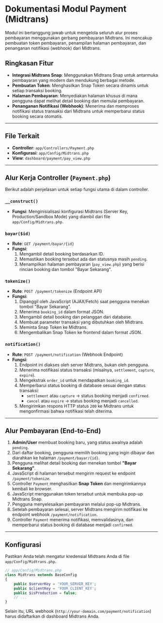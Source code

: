 # Dokumentasi Modul Payment (Midtrans)

Modul ini bertanggung jawab untuk mengelola seluruh alur proses pembayaran menggunakan gerbang pembayaran Midtrans. Ini mencakup pembuatan token pembayaran, penampilan halaman pembayaran, dan penanganan notifikasi (webhook) dari Midtrans.

## Ringkasan Fitur

- **Integrasi Midtrans Snap**: Menggunakan Midtrans Snap untuk antarmuka pembayaran yang modern dan mendukung berbagai metode.
- **Pembuatan Token**: Menghasilkan Snap Token secara dinamis untuk setiap transaksi booking.
- **Halaman Pembayaran**: Menyediakan halaman khusus di mana pengguna dapat melihat detail booking dan memulai pembayaran.
- **Penanganan Notifikasi (Webhook)**: Menerima dan memproses notifikasi status transaksi dari Midtrans untuk memperbarui status booking secara otomatis.

---

## File Terkait

- **Controller**: `app/Controllers/Payment.php`
- **Konfigurasi**: `app/Config/Midtrans.php`
- **View**: `dashboard/payment/pay_view.php`

---

## Alur Kerja Controller (`Payment.php`)

Berikut adalah penjelasan untuk setiap fungsi utama di dalam controller.

### `__construct()`
- **Fungsi**: Menginisialisasi konfigurasi Midtrans (Server Key, Production/Sandbox Mode) yang diambil dari file `app/Config/Midtrans.php`.

### `bayar($id)`
- **Rute**: `GET /payment/bayar/{id}`
- **Fungsi**:
    1.  Mengambil detail booking berdasarkan ID.
    2.  Memastikan booking tersebut ada dan statusnya masih `pending`.
    3.  Menampilkan halaman pembayaran (`pay_view.php`) yang berisi rincian booking dan tombol "Bayar Sekarang".

### `tokenize()`
- **Rute**: `POST /payment/tokenize` (Endpoint API)
- **Fungsi**:
    1.  Dipanggil oleh JavaScript (AJAX/Fetch) saat pengguna menekan tombol "Bayar Sekarang".
    2.  Menerima `booking_id` dalam format JSON.
    3.  Mengambil detail booking dan pelanggan dari database.
    4.  Membuat parameter transaksi yang dibutuhkan oleh Midtrans.
    5.  Meminta Snap Token ke Midtrans.
    6.  Mengembalikan Snap Token ke frontend dalam format JSON.

### `notification()`
- **Rute**: `POST /payment/notification` (Webhook Endpoint)
- **Fungsi**:
    1.  Endpoint ini diakses oleh server Midtrans, bukan oleh pengguna.
    2.  Menerima notifikasi status transaksi (misalnya, `settlement`, `capture`, `expire`).
    3.  Mengekstrak `order_id` untuk mendapatkan `booking_id`.
    4.  Memperbarui status booking di database sesuai dengan status transaksi:
        - `settlement` atau `capture` → status booking menjadi `confirmed`.
        - `cancel` atau `expire` → status booking menjadi `cancelled`.
    5.  Mengirimkan respons HTTP status `200` ke Midtrans untuk mengonfirmasi bahwa notifikasi telah diterima.

---

## Alur Pembayaran (End-to-End)

1.  **Admin/User** membuat booking baru, yang status awalnya adalah `pending`.
2.  Dari daftar booking, pengguna memilih booking yang ingin dibayar dan diarahkan ke halaman `/payment/bayar/{id}`.
3.  Pengguna melihat detail booking dan menekan tombol **"Bayar Sekarang"**.
4.  JavaScript di halaman tersebut mengirim request ke endpoint `/payment/tokenize`.
5.  Controller `Payment` menghasilkan **Snap Token** dan mengirimkannya kembali ke browser.
6.  JavaScript menggunakan token tersebut untuk membuka pop-up Midtrans Snap.
7.  Pengguna menyelesaikan pembayaran melalui pop-up Midtrans.
8.  Setelah pembayaran selesai, server Midtrans mengirim notifikasi ke endpoint webhook `/payment/notification`.
9.  Controller `Payment` menerima notifikasi, memvalidasinya, dan memperbarui status booking di database menjadi `confirmed`.

---

## Konfigurasi

Pastikan Anda telah mengatur kredensial Midtrans Anda di file `app/Config/Midtrans.php`.

```php
// app/Config/Midtrans.php
class Midtrans extends BaseConfig
{
    public $serverKey = 'YOUR_SERVER_KEY';
    public $clientKey = 'YOUR_CLIENT_KEY';
    public $isProduction = false;
    // ...
}
```

Selain itu, URL webhook (`http://your-domain.com/payment/notification`) harus didaftarkan di dashboard Midtrans Anda.

